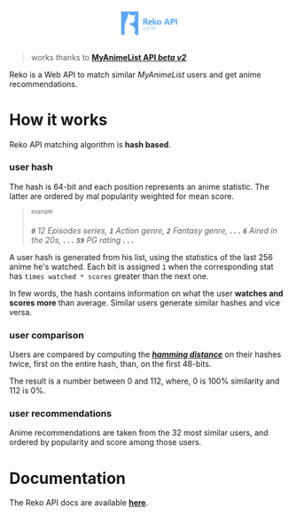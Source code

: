 # [![Reko API](./media/logo.png)](https://reko.moe/)

> works thanks to [**MyAnimeList API *beta v2***](https://myanimelist.net/apiconfig/references/api/v2)

Reko is a Web API to match similar *MyAnimeList* users and get anime recommendations.

# How it works

Reko API matching algorithm is **hash based**.

### user hash

The hash is 64-bit and each position represents an anime statistic. The latter are ordered by mal popularity weighted for mean score.

<blockquote><small><sup>example</sup></small>

***`0`** 12 Episodes series, **`1`** Action genre, **`2`** Fantasy genre,  **. . .** **`6`** Aired in the 20s, **. . .** **`59`** PG rating **. . .***
</blockquote>

A user hash is generated from his list, using the statistics of the last 256 anime he's watched. Each bit is assigned `1` when the corresponding stat has `times watched * scores` greater than the next one.

In few words, the hash contains information on what the user **watches and scores more** than average. Similar users generate similar hashes and vice versa.

### user comparison

Users are compared by computing the [***hamming distance***](https://en.wikipedia.org/wiki/Hamming_distance) on their hashes twice, first on the entire hash, than, on the first 48-bits.

The result is a number between 0 and 112, where, 0 is 100% similarity and 112 is 0%.

### user recommendations

Anime recommendations are taken from the 32 most similar users, and ordered by popularity and score among those users.

# Documentation

The Reko API docs are available [**here**](https://reko.moe/docs).
